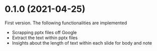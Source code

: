 # 0.1.0 (2021-04-25)
First version. The following functionalities are implemented
- Scrapping pptx files off Google
- Extract the text within pptx files
- Insights about the length of text within each slide for body and note
